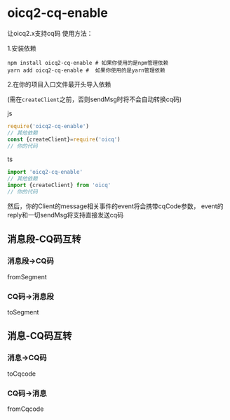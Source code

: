 # oicq2-cq-enable
让oicq2.x支持cq码
使用方法：

1.安装依赖
```shell
npm install oicq2-cq-enable # 如果你使用的是npm管理依赖
yarn add oicq2-cq-enable #  如果你使用的是yarn管理依赖
```
2.在你的项目入口文件最开头导入依赖

(需在`createClient`之前，否则sendMsg时将不会自动转换cq码)

js
```javascript
require('oicq2-cq-enable')
// 其他依赖
const {createClient}=require('oicq')
// 你的代码
```
ts
```typescript
import 'oicq2-cq-enable'
// 其他依赖
import {createClient} from 'oicq'
// 你的代码
```
然后，你的Client的message相关事件的event将会携带cqCode参数，
event的reply和一切sendMsg将支持直接发送cq码
## 消息段-CQ码互转
### 消息段->CQ码
fromSegment
### CQ码->消息段
toSegment
## 消息-CQ码互转
### 消息->CQ码
toCqcode
### CQ码->消息
fromCqcode


